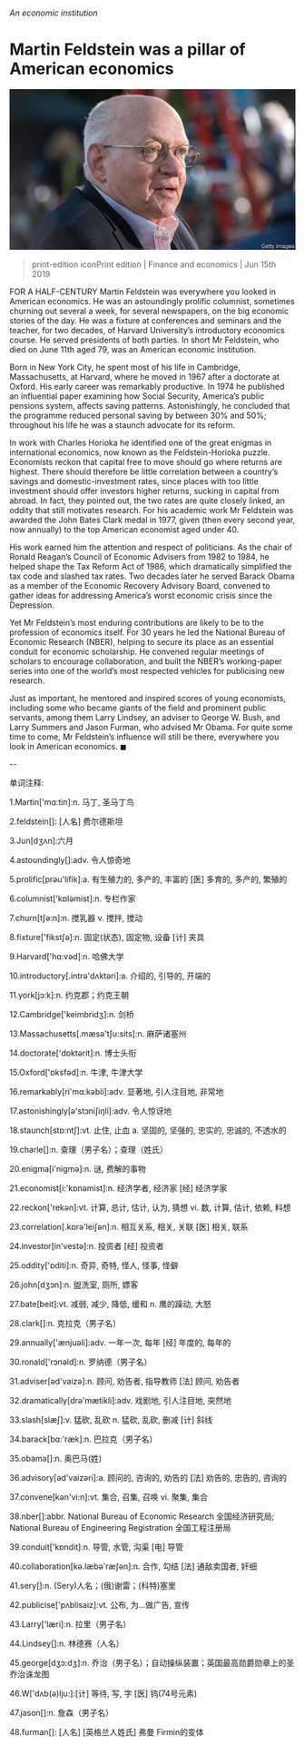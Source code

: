 ###### An economic institution

# Martin Feldstein was a pillar of American economics 

![image](images/20190615_fnp508.jpg) 

> print-edition iconPrint edition | Finance and economics | Jun 15th 2019 

FOR A HALF-CENTURY Martin Feldstein was everywhere you looked in American economics. He was an astoundingly prolific columnist, sometimes churning out several a week, for several newspapers, on the big economic stories of the day. He was a fixture at conferences and seminars and the teacher, for two decades, of Harvard University’s introductory economics course. He served presidents of both parties. In short Mr Feldstein, who died on June 11th aged 79, was an American economic institution. 

Born in New York City, he spent most of his life in Cambridge, Massachusetts, at Harvard, where he moved in 1967 after a doctorate at Oxford. His early career was remarkably productive. In 1974 he published an influential paper examining how Social Security, America’s public pensions system, affects saving patterns. Astonishingly, he concluded that the programme reduced personal saving by between 30% and 50%; throughout his life he was a staunch advocate for its reform. 

In work with Charles Horioka he identified one of the great enigmas in international economics, now known as the Feldstein-Horioka puzzle. Economists reckon that capital free to move should go where returns are highest. There should therefore be little correlation between a country’s savings and domestic-investment rates, since places with too little investment should offer investors higher returns, sucking in capital from abroad. In fact, they pointed out, the two rates are quite closely linked, an oddity that still motivates research. For his academic work Mr Feldstein was awarded the John Bates Clark medal in 1977, given (then every second year, now annually) to the top American economist aged under 40. 

His work earned him the attention and respect of politicians. As the chair of Ronald Reagan’s Council of Economic Advisers from 1982 to 1984, he helped shape the Tax Reform Act of 1986, which dramatically simplified the tax code and slashed tax rates. Two decades later he served Barack Obama as a member of the Economic Recovery Advisory Board, convened to gather ideas for addressing America’s worst economic crisis since the Depression. 

Yet Mr Feldstein’s most enduring contributions are likely to be to the profession of economics itself. For 30 years he led the National Bureau of Economic Research (NBER), helping to secure its place as an essential conduit for economic scholarship. He convened regular meetings of scholars to encourage collaboration, and built the NBER’s working-paper series into one of the world’s most respected vehicles for publicising new research. 

Just as important, he mentored and inspired scores of young economists, including some who became giants of the field and prominent public servants, among them Larry Lindsey, an adviser to George W. Bush, and Larry Summers and Jason Furman, who advised Mr Obama. For quite some time to come, Mr Feldstein’s influence will still be there, everywhere you look in American economics. ◼ 

-- 

 单词注释:

1.Martin['mɑ:tin]:n. 马丁, 圣马丁鸟 

2.feldstein[]: [人名] 费尔德斯坦 

3.Jun[dʒʌn]:六月 

4.astoundingly[]:adv. 令人惊奇地 

5.prolific[prәu'lifik]:a. 有生殖力的, 多产的, 丰富的 [医] 多育的, 多产的, 繁殖的 

6.columnist['kɒlәmist]:n. 专栏作家 

7.churn[tʃә:n]:n. 搅乳器 v. 搅拌, 搅动 

8.fixture['fikstʃә]:n. 固定(状态), 固定物, 设备 [计] 夹具 

9.Harvard['hɑ:vәd]:n. 哈佛大学 

10.introductory[.intrә'dʌktәri]:a. 介绍的, 引导的, 开端的 

11.york[jɔ:k]:n. 约克郡；约克王朝 

12.Cambridge['keimbridʒ]:n. 剑桥 

13.Massachusetts[.mæsә'tʃu:sits]:n. 麻萨诸塞州 

14.doctorate['dɒktәrit]:n. 博士头衔 

15.Oxford['ɒksfәd]:n. 牛津, 牛津大学 

16.remarkably[ri'mɑ:kәbli]:adv. 显著地, 引人注目地, 非常地 

17.astonishingly[ə'stɔniʃiŋli]:adv. 令人惊讶地 

18.staunch[stɒ:ntʃ]:vt. 止住, 止血 a. 坚固的, 坚强的, 忠实的, 忠诚的, 不透水的 

19.charle[]:n. 查理（男子名）；查理（姓氏） 

20.enigma[i'nigmә]:n. 谜, 费解的事物 

21.economist[i:'kɒnәmist]:n. 经济学者, 经济家 [经] 经济学家 

22.reckon['rekәn]:vt. 计算, 总计, 估计, 认为, 猜想 vi. 数, 计算, 估计, 依赖, 料想 

23.correlation[.kɒrә'leiʃәn]:n. 相互关系, 相关, 关联 [医] 相关, 联系 

24.investor[in'vestә]:n. 投资者 [经] 投资者 

25.oddity['ɒditi]:n. 奇异, 奇特, 怪人, 怪事, 怪僻 

26.john[dʒɔn]:n. 盥洗室, 厕所, 嫖客 

27.bate[beit]:vt. 减弱, 减少, 降低, 缓和 n. 鹰的躁动, 大怒 

28.clark[]:n. 克拉克（男子名） 

29.annually['ænjuәli]:adv. 一年一次, 每年 [经] 年度的, 每年的 

30.ronald['rɔnәld]:n. 罗纳德（男子名） 

31.adviser[әd'vaizә]:n. 顾问, 劝告者, 指导教师 [法] 顾问, 劝告者 

32.dramatically[drә'mætikli]:adv. 戏剧地, 引人注目地, 突然地 

33.slash[slæʃ]:v. 猛砍, 乱砍 n. 猛砍, 乱砍, 删减 [计] 斜线 

34.barack[bɑ:'ræk]:n. 巴拉克（男子名） 

35.obama[]:n. 奥巴马(姓) 

36.advisory[әd'vaizәri]:a. 顾问的, 咨询的, 劝告的 [法] 劝告的, 忠告的, 咨询的 

37.convene[kәn'vi:n]:vt. 集合, 召集, 召唤 vi. 聚集, 集合 

38.nber[]:abbr. National Bureau of Economic Research 全国经济研究局; National Bureau of Engineering Registration 全国工程注册局 

39.conduit['kɒndit]:n. 导管, 水管, 沟渠 [电] 导管 

40.collaboration[kә.læbә'ræʃәn]:n. 合作, 勾结 [法] 通敌卖国者, 奸细 

41.sery[]:n. (Sery)人名；(俄)谢雷；(科特)塞里 

42.publicise['pʌblisaiz]:vt. 公布, 为...做广告, 宣传 

43.Larry['læri]:n. 拉里（男子名） 

44.Lindsey[]:n. 林德赛（人名） 

45.george[dʒɔ:dʒ]:n. 乔治（男子名）；自动操纵装置；英国最高勋爵勋章上的圣乔治诛龙图 

46.W['dʌb(ә)lju:]:[计] 等待, 写, 字 [医] 钨(74号元素) 

47.jason[]:n. 詹森（男子名） 

48.furman[]: [人名] [英格兰人姓氏] 弗曼 Firmin的变体 

